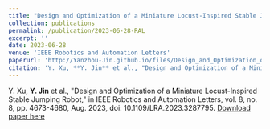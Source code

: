 ```yaml
---
title: "Design and Optimization of a Miniature Locust-Inspired Stable Jumping Robot"
collection: publications
permalink: /publication/2023-06-28-RAL
excerpt: ''
date: 2023-06-28
venue: 'IEEE Robotics and Automation Letters'
paperurl: 'http://Yanzhou-Jin.github.io/files/Design_and_Optimization_of_a_Miniature_Locust-Inspired_Stable_Jumping_Robot.pdf'
citation: 'Y. Xu, **Y. Jin** et al., "Design and Optimization of a Miniature Locust-Inspired Stable Jumping Robot," in IEEE Robotics and Automation Letters, vol. 8, no. 8, pp. 4673-4680, Aug. 2023, doi: 10.1109/LRA.2023.3287795.'
---
```

Y. Xu, **Y. Jin** et al., "Design and Optimization of a Miniature Locust-Inspired Stable Jumping Robot," in IEEE Robotics and Automation Letters, vol. 8, no. 8, pp. 4673-4680, Aug. 2023, doi: 10.1109/LRA.2023.3287795.
[Download paper here](http://Yanzhou-Jin.github.io/files/Design_and_Optimization_of_a_Miniature_Locust-Inspired_Stable_Jumping_Robot.pdf)
